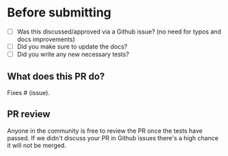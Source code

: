 # Before submitting

- [ ] Was this discussed/approved via a Github issue? (no need for typos and docs improvements)
- [ ] Did you make sure to update the docs?
- [ ] Did you write any new necessary tests?

## What does this PR do?

Fixes # (issue).

## PR review

Anyone in the community is free to review the PR once the tests have passed.
If we didn't discuss your PR in Github issues there's a high chance it will not be merged.
